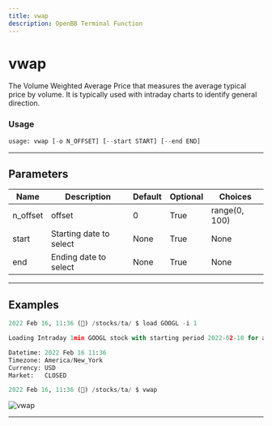 ```yaml
---
title: vwap
description: OpenBB Terminal Function
---
```


# vwap

The Volume Weighted Average Price that measures the average typical price by volume. It is typically used with intraday charts to identify general direction.

### Usage

```python
usage: vwap [-o N_OFFSET] [--start START] [--end END]
```

---

## Parameters

| Name | Description | Default | Optional | Choices |
| ---- | ----------- | ------- | -------- | ------- |
| n_offset | offset | 0 | True | range(0, 100) |
| start | Starting date to select | None | True | None |
| end | Ending date to select | None | True | None |


---

## Examples

```python
2022 Feb 16, 11:36 (🦋) /stocks/ta/ $ load GOOGL -i 1

Loading Intraday 1min GOOGL stock with starting period 2022-02-10 for analysis.

Datetime: 2022 Feb 16 11:36
Timezone: America/New_York
Currency: USD
Market:   CLOSED

2022 Feb 16, 11:36 (🦋) /stocks/ta/ $ vwap
```
![vwap](https://user-images.githubusercontent.com/46355364/154312502-9377c57c-6e34-42a6-b021-674e7d4561dd.png)

---
